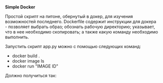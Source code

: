 **Simple Docker**

Простой скрипт на питоне, обернутый в докер, для изучения возможностей последнего. Dockerfile содержит инструкции для докера - позволяет выбрать образ; обознать рабочую директорию; указывает, что в нее необходимо скопировать; а также какую команду необходимо выполнить. 

Запустить скрипт app.py можно с помощью следующих команд:
- docker build .
- docker image ls
- docker run "IMAGE ID"

Должно получиться так:
